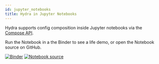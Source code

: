 ```yaml
---
id: jupyter_notebooks
title: Hydra in Jupyter Notebooks
---
```


Hydra supports config composition inside Jupyter notebooks via the [Compose API](../experimental/hydra_compose.md).  

Run the Notebook in a the Binder to see a life demo, or open the Notebook source on GitHub.

[![Binder](https://mybinder.org/badge_logo.svg)](https://mybinder.org/v2/gh/facebookresearch/hydra/master?filepath=examples%2jupyter_notebooks)
[![Notebook source](https://img.shields.io/badge/-Notebooks%20source-informational)](https://github.com/facebookresearch/hydra//tree/master/examples/jupyter_notebooks/)
